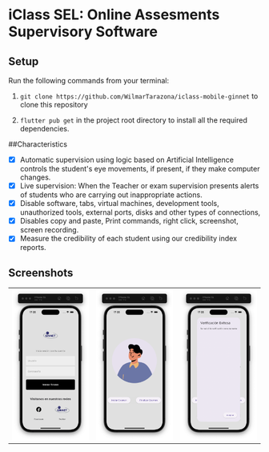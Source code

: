 # iClass SEL: Online Assesments Supervisory Software

## Setup

Run the following commands from your terminal:

1) `git clone https://github.com/WilmarTarazona/iclass-mobile-ginnet` to clone this repository 

2) `flutter pub get` in the project root directory to install all the required dependencies.

##Characteristics

- [X] Automatic supervision using logic based on Artificial Intelligence controls the student's eye movements, if present, if they make computer changes.
- [X] Live supervision: When the Teacher or exam supervision presents alerts of students who are carrying out inappropriate actions.
- [X] Disable software, tabs, virtual machines, development tools, unauthorized tools, external ports, disks and other types of connections,
- [X] Disables copy and paste, Print commands, right click, screenshot, screen recording.
- [X] Measure the credibility of each student using our credibility index reports.

## Screenshots

<table width="100%">
  <tbody>
    <tr>
      <td width="1%"><img src="Screenshots/Login.png"/></td>
      <td width="1%"><img src="Screenshots/Main Menu.png"/></td>
       <td width="1%"><img src="Screenshots/Verification.png"/></td>
    </tr>
  </tbody>
</table>
